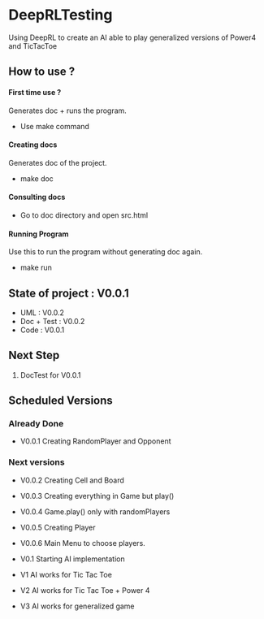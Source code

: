 # DeepRLTesting
Using DeepRL to create an AI able to play generalized versions of Power4 and TicTacToe


## How to use ?


#### First time use ?
Generates doc + runs the program.
- Use make command

#### Creating docs
Generates doc of the project.
- make doc

#### Consulting docs

- Go to doc directory and open src.html

#### Running Program
Use this to run the program without generating doc again.
- make run



## State of project : V0.0.1

- UML : V0.0.2
- Doc + Test : V0.0.2
- Code : V0.0.1


## Next Step

1. DocTest for V0.0.1


## Scheduled Versions

### Already Done

- V0.0.1
Creating RandomPlayer and Opponent

### Next versions


- V0.0.2
Creating Cell and Board

- V0.0.3
Creating everything in Game but play()

- V0.0.4
Game.play() only with randomPlayers

- V0.0.5
Creating Player

- V0.0.6
Main Menu to choose players.


- V0.1
Starting AI implementation

- V1
AI works for Tic Tac Toe

- V2
AI works for Tic Tac Toe + Power 4

- V3
AI works for generalized game
